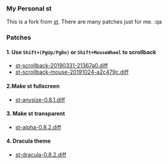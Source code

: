 ### My Personal st
This is a fork from [st](https://st.suckless.org). There are many patches just for me.
:qa

### Patches
#### 1. Use `Shift+(PgUp/PgDn)` or `Shift+MouseWheel` to scrollback
- [st-scrollback-20190331-21367a0.diff](https://st.suckless.org/patches/scrollback/st-scrollback-20190331-21367a0.diff)
- [st-scrollback-mouse-20191024-a2c479c.diff](https://st.suckless.org/patches/scrollback/st-scrollback-mouse-20191024-a2c479c.diff)

#### 2.Make st fullscreen
- [st-anysize-0.8.1.diff](https://st.suckless.org/patches/anysize/st-anysize-0.8.1.diff)

#### 3. Make st transparent
- [st-alpha-0.8.2.diff](https://st.suckless.org/patches/alpha/st-alpha-0.8.2.diff)

#### 4. Dracula theme
- [st-dracula-0.8.2.diff](https://st.suckless.org/patches/dracula/st-dracula-0.8.2.diff)
